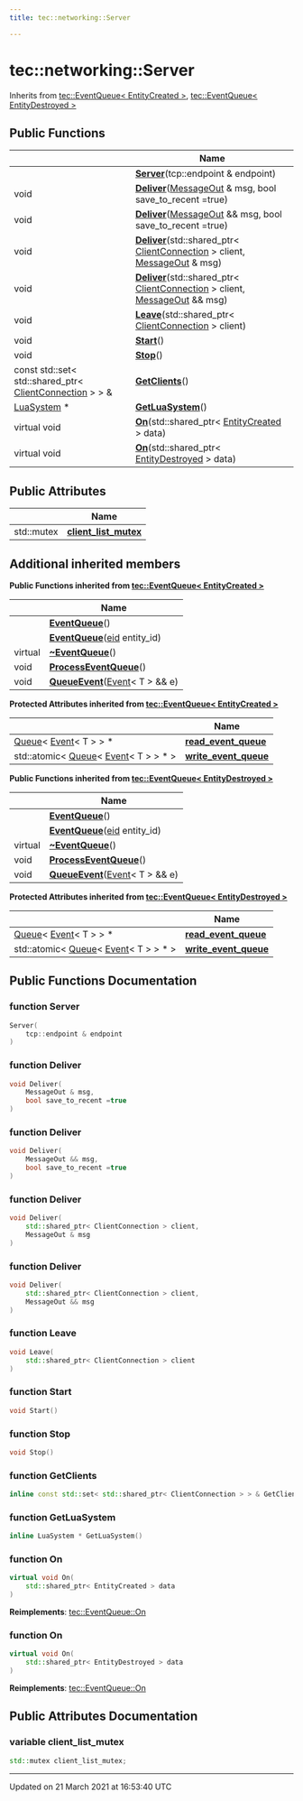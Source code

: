 ```yaml
---
title: tec::networking::Server

---
```


# tec::networking::Server



Inherits from [tec::EventQueue< EntityCreated >](/engine/Classes/classtec_1_1_event_queue/), [tec::EventQueue< EntityDestroyed >](/engine/Classes/classtec_1_1_event_queue/)

## Public Functions

|                | Name           |
| -------------- | -------------- |
| | **[Server](/engine/Classes/classtec_1_1networking_1_1_server/#function-server)**(tcp::endpoint & endpoint) |
| void | **[Deliver](/engine/Classes/classtec_1_1networking_1_1_server/#function-deliver)**([MessageOut](/engine/Classes/classtec_1_1networking_1_1_message_out/) & msg, bool save_to_recent =true) |
| void | **[Deliver](/engine/Classes/classtec_1_1networking_1_1_server/#function-deliver)**([MessageOut](/engine/Classes/classtec_1_1networking_1_1_message_out/) && msg, bool save_to_recent =true) |
| void | **[Deliver](/engine/Classes/classtec_1_1networking_1_1_server/#function-deliver)**(std::shared_ptr< [ClientConnection](/engine/Classes/classtec_1_1networking_1_1_client_connection/) > client, [MessageOut](/engine/Classes/classtec_1_1networking_1_1_message_out/) & msg) |
| void | **[Deliver](/engine/Classes/classtec_1_1networking_1_1_server/#function-deliver)**(std::shared_ptr< [ClientConnection](/engine/Classes/classtec_1_1networking_1_1_client_connection/) > client, [MessageOut](/engine/Classes/classtec_1_1networking_1_1_message_out/) && msg) |
| void | **[Leave](/engine/Classes/classtec_1_1networking_1_1_server/#function-leave)**(std::shared_ptr< [ClientConnection](/engine/Classes/classtec_1_1networking_1_1_client_connection/) > client) |
| void | **[Start](/engine/Classes/classtec_1_1networking_1_1_server/#function-start)**() |
| void | **[Stop](/engine/Classes/classtec_1_1networking_1_1_server/#function-stop)**() |
| const std::set< std::shared_ptr< [ClientConnection](/engine/Classes/classtec_1_1networking_1_1_client_connection/) > > & | **[GetClients](/engine/Classes/classtec_1_1networking_1_1_server/#function-getclients)**() |
| [LuaSystem](/engine/Classes/classtec_1_1_lua_system/) * | **[GetLuaSystem](/engine/Classes/classtec_1_1networking_1_1_server/#function-getluasystem)**() |
| virtual void | **[On](/engine/Classes/classtec_1_1networking_1_1_server/#function-on)**(std::shared_ptr< [EntityCreated](/engine/Classes/structtec_1_1_entity_created/) > data) |
| virtual void | **[On](/engine/Classes/classtec_1_1networking_1_1_server/#function-on)**(std::shared_ptr< [EntityDestroyed](/engine/Classes/structtec_1_1_entity_destroyed/) > data) |

## Public Attributes

|                | Name           |
| -------------- | -------------- |
| std::mutex | **[client_list_mutex](/engine/Classes/classtec_1_1networking_1_1_server/#variable-client_list_mutex)**  |

## Additional inherited members

**Public Functions inherited from [tec::EventQueue< EntityCreated >](/engine/Classes/classtec_1_1_event_queue/)**

|                | Name           |
| -------------- | -------------- |
| | **[EventQueue](/engine/Classes/classtec_1_1_event_queue/#function-eventqueue)**() |
| | **[EventQueue](/engine/Classes/classtec_1_1_event_queue/#function-eventqueue)**([eid](/engine/Namespaces/namespacetec/#typedef-eid) entity_id) |
| virtual | **[~EventQueue](/engine/Classes/classtec_1_1_event_queue/#function-~eventqueue)**() |
| void | **[ProcessEventQueue](/engine/Classes/classtec_1_1_event_queue/#function-processeventqueue)**() |
| void | **[QueueEvent](/engine/Classes/classtec_1_1_event_queue/#function-queueevent)**([Event](/engine/Classes/structtec_1_1_event/)< T > && e) |

**Protected Attributes inherited from [tec::EventQueue< EntityCreated >](/engine/Classes/classtec_1_1_event_queue/)**

|                | Name           |
| -------------- | -------------- |
| [Queue](/engine/Classes/structtec_1_1_queue/)< [Event](/engine/Classes/structtec_1_1_event/)< T > > * | **[read_event_queue](/engine/Classes/classtec_1_1_event_queue/#variable-read_event_queue)**  |
| std::atomic< [Queue](/engine/Classes/structtec_1_1_queue/)< [Event](/engine/Classes/structtec_1_1_event/)< T > > * > | **[write_event_queue](/engine/Classes/classtec_1_1_event_queue/#variable-write_event_queue)**  |

**Public Functions inherited from [tec::EventQueue< EntityDestroyed >](/engine/Classes/classtec_1_1_event_queue/)**

|                | Name           |
| -------------- | -------------- |
| | **[EventQueue](/engine/Classes/classtec_1_1_event_queue/#function-eventqueue)**() |
| | **[EventQueue](/engine/Classes/classtec_1_1_event_queue/#function-eventqueue)**([eid](/engine/Namespaces/namespacetec/#typedef-eid) entity_id) |
| virtual | **[~EventQueue](/engine/Classes/classtec_1_1_event_queue/#function-~eventqueue)**() |
| void | **[ProcessEventQueue](/engine/Classes/classtec_1_1_event_queue/#function-processeventqueue)**() |
| void | **[QueueEvent](/engine/Classes/classtec_1_1_event_queue/#function-queueevent)**([Event](/engine/Classes/structtec_1_1_event/)< T > && e) |

**Protected Attributes inherited from [tec::EventQueue< EntityDestroyed >](/engine/Classes/classtec_1_1_event_queue/)**

|                | Name           |
| -------------- | -------------- |
| [Queue](/engine/Classes/structtec_1_1_queue/)< [Event](/engine/Classes/structtec_1_1_event/)< T > > * | **[read_event_queue](/engine/Classes/classtec_1_1_event_queue/#variable-read_event_queue)**  |
| std::atomic< [Queue](/engine/Classes/structtec_1_1_queue/)< [Event](/engine/Classes/structtec_1_1_event/)< T > > * > | **[write_event_queue](/engine/Classes/classtec_1_1_event_queue/#variable-write_event_queue)**  |


## Public Functions Documentation

### function Server

```cpp
Server(
    tcp::endpoint & endpoint
)
```


### function Deliver

```cpp
void Deliver(
    MessageOut & msg,
    bool save_to_recent =true
)
```


### function Deliver

```cpp
void Deliver(
    MessageOut && msg,
    bool save_to_recent =true
)
```


### function Deliver

```cpp
void Deliver(
    std::shared_ptr< ClientConnection > client,
    MessageOut & msg
)
```


### function Deliver

```cpp
void Deliver(
    std::shared_ptr< ClientConnection > client,
    MessageOut && msg
)
```


### function Leave

```cpp
void Leave(
    std::shared_ptr< ClientConnection > client
)
```


### function Start

```cpp
void Start()
```


### function Stop

```cpp
void Stop()
```


### function GetClients

```cpp
inline const std::set< std::shared_ptr< ClientConnection > > & GetClients()
```


### function GetLuaSystem

```cpp
inline LuaSystem * GetLuaSystem()
```


### function On

```cpp
virtual void On(
    std::shared_ptr< EntityCreated > data
)
```


**Reimplements**: [tec::EventQueue::On](/engine/Classes/classtec_1_1_event_queue/#function-on)


### function On

```cpp
virtual void On(
    std::shared_ptr< EntityDestroyed > data
)
```


**Reimplements**: [tec::EventQueue::On](/engine/Classes/classtec_1_1_event_queue/#function-on)


## Public Attributes Documentation

### variable client_list_mutex

```cpp
std::mutex client_list_mutex;
```


-------------------------------

Updated on 21 March 2021 at 16:53:40 UTC